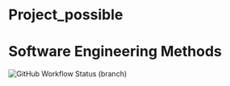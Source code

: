 # Project_possible

# Software Engineering Methods
![GitHub Workflow Status (branch)](https://img.shields.io/github/workflow/status/WaiYan083/Project_possible/main.yml/develop?style=flat-square)
